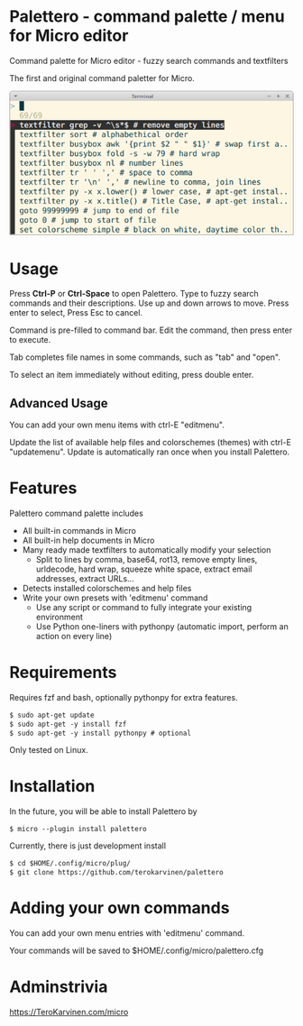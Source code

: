 # Palettero - command palette / menu for Micro editor

Command palette for Micro editor - fuzzy search commands and textfilters

The first and original command paletter for Micro. 

![Screenshot](palettero-command-palette-menu-for-micro-editor.png)

# Usage

Press **Ctrl-P** or **Ctrl-Space** to open Palettero. Type to fuzzy search commands and their descriptions. Use up and down arrows to move. Press enter to select, Press Esc to cancel. 

Command is pre-filled to command bar. Edit the command, then press enter to execute. 

Tab completes file names in some commands, such as "tab" and "open". 

To select an item immediately without editing, press double enter. 

## Advanced Usage

You can add your own menu items with ctrl-E "editmenu".

Update the list of available help files and colorschemes (themes) with ctrl-E "updatemenu". Update is automatically ran once when you install Palettero. 

# Features

Palettero command palette includes

- All built-in commands in Micro
- All built-in help documents in Micro
- Many ready made textfilters to automatically modify your selection
	- Split to lines by comma, base64, rot13, remove empty lines, urldecode, hard wrap, squeeze white space, extract email addresses, extract URLs...
- Detects installed colorschemes and help files 
- Write your own presets with 'editmenu' command
	- Use any script or command to fully integrate your existing environment
	- Use Python one-liners with pythonpy (automatic import, perform an action on every line)

# Requirements

Requires fzf and bash, optionally pythonpy for extra features. 

	$ sudo apt-get update
	$ sudo apt-get -y install fzf
	$ sudo apt-get -y install pythonpy # optional

Only tested on Linux. 

# Installation

In the future, you will be able to install Palettero by 

	$ micro --plugin install palettero

Currently, there is just development install

	$ cd $HOME/.config/micro/plug/
	$ git clone https://github.com/terokarvinen/palettero

# Adding your own commands

You can add your own menu entries with 'editmenu' command. 

Your commands will be saved to $HOME/.config/micro/palettero.cfg

# Adminstrivia

https://TeroKarvinen.com/micro
